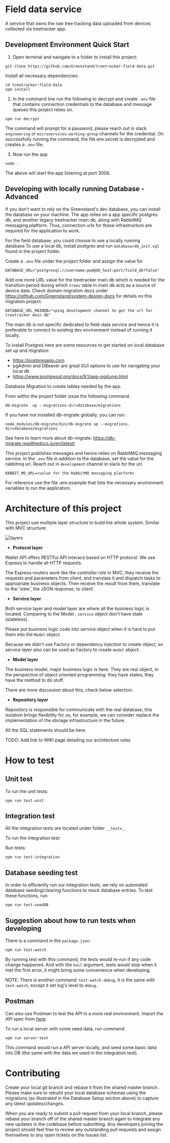 # Field data service

A service that owns the raw tree tracking data uploaded from devices collected via treetracker app. 

## Development Environment Quick Start

1. Open terminal and navigate to a folder to install this project:

```
git clone https://github.com/Greenstand/treetracker-field-data.git
```
Install all necessary dependencies: 

```
cd treetracker-field-data
npm install
```

2. In the command line run the following to decrypt and create `.env` file that contains connection credentials to the database and message queues this project relies on.

```
npm run decrypt
```
The command will prompt for a password, please reach out in slack `engineering` or `microservices-working-group` channels for the credential.
On successfully running the command, the file env.secret is decrypted and creates a `.env` file.

3. Now run the app
```
node .
```
The above will start the app listening at port 3006. 

## Developing with locally running Database - Advanced

If you don't want to rely on the Greenstand's dev database, you can install the database on your machine.  The app relies on a app specific postgres db, and another legacy treetracker main db, along with RabbitMQ messaging platform. Thus, connection urls for these infrastructure are required for the application to work.

For the field database, you could choose to use a locally running database.To use a local db, install postgres and run `database/db_init.sql` found in the project folder.

Create a `.env` file under the project folder and assign the value for 
```
DATABASE_URL="postgresql://username:pwd@db_host:port/field_db?false"
```
Add one more URL value for the treetracker main db which is needed for the transition period during which `trees` table in main db acts as a source of device data. Check domain migration docs under https://github.com/Greenstand/system-design-docs for details on this migration project.

```
DATABASE_URL_MAINDB="<ping development channel to get the url for treetracker main db"
```
The main db is not specific dedicated to field-data service and hence it is preferable to connect to existing dev environment instead of running it locally.

To install Postgres here are some resources to get started on local database set up and migration:
* https://postgresapp.com
* pgAdmin and DBeaver are great GUI options to use for navigating your local db 
* https://www.postgresql.org/docs/9.1/app-pgdump.html


Database Migration to create tables needed by the app.

From within the project folder issue the following command.
```
db-migrate  up --migrations-dir=database/migrations
```

If you have not installed db-migrate globally, you can run:
```
node_modules/db-migrate/bin/db-migrate up --migrations-dir=database/migrations
```
See here to learn more about db-migrate: https://db-migrate.readthedocs.io/en/latest/

This project publishes messages and hence relies on RabbitMQ messaging service. In the `.env` file in addition to the database, set the value for the rabbitmq url. Reach out in `development` channel in slack for the url.

```
RABBIT_MQ_URL=<value for the RabbitMQ messaging platform>
```

For reference use the file .env.example that lists the necessary environment variables to run the application.

# Architecture of this project

This project use multiple layer structure to build the whole system. Similar with MVC structure:

![layers](/layers.png "layers")


* **Protocol layer**

Wallet API offers RESTFul API interace based on HTTP protocol. We use Express to handle all HTTP requests.

The Express-routers work like the controller role in MVC, they receive the requests and parameters from client, and translate it and dispatch tasks to appropriate business objects. Then receive the result from them, translate to the 'view', the JSON response, to client.

* **Service layer**

Both service layer and model layer are where all the business logic is located. Comparing to the Model , `service` object don't have state (stateless).  

Please put business logic code into service object when it is hard to put them into the `Model` object.

Because we didn't use Factory or dependency injection to create object, so service layer also can be used as Factory to create `model` object.

* **Model layer**

The business model, major business logic is here. They are real object, in the perspective of object oriented programming: they have states, they have the method to do stuff. 

There are more discussion about this, check below selection.

* **Repository layer**

Repository is responsible for communicate with the real database, this isolation brings flexibility for us, for example, we can consider replace the implementation of the storage infrastructure in the future.

All the SQL statements should be here.


TODO: Add link to WIKI page detailing our architecture rules


# How to test

## Unit test

To run the unit tests:

```
npm run test-unit
```

## Integration test

All the integration tests are located under folder `__tests__`

To run the integration test:

Run tests:

```
npm run test-integration
```

## Database seeding test
In order to efficiently run our integration tests, we rely on automated database seeding/clearing functions to mock database entries. To test these functions, run:

```
npm run test-seedDB
```

## Suggestion about how to run tests when developing

There is a command in the `package.json`:

```
npm run test-watch
```

By running test with this command, the tests would re-run if any code change happened. And with the `bail` argument, tests would stop when it met the first error, it might bring some convenience when developing.

NOTE: There is another command: `test-watch-debug`, it is the same with `test-watch`, except it set log's level to `debug`.

## Postman

Can also use Postman to test the API in a more real environment. Import the API spec from [here](https://github.com/Greenstand/treetracker-wallet-api/blob/master/docs/api/spec/treetracker-token-api.yaml).

To run a local server with some seed data, run command:

```
npm run server-test
```

This command would run a API server locally, and seed some basic data into DB (the same with the data we used in the integration test).



# Contributing

Create your local git branch and rebase it from the shared master branch. Please make sure to rebuild your local database schemas using the migrations (as illustrated in the Database Setup section above) to capture any latest updates/changes.

When you are ready to submit a pull request from your local branch, please rebase your branch off of the shared master branch again to integrate any new updates in the codebase before submitting. Any developers joining the project should feel free to review any outstanding pull requests and assign themselves to any open tickets on the Issues list. 
